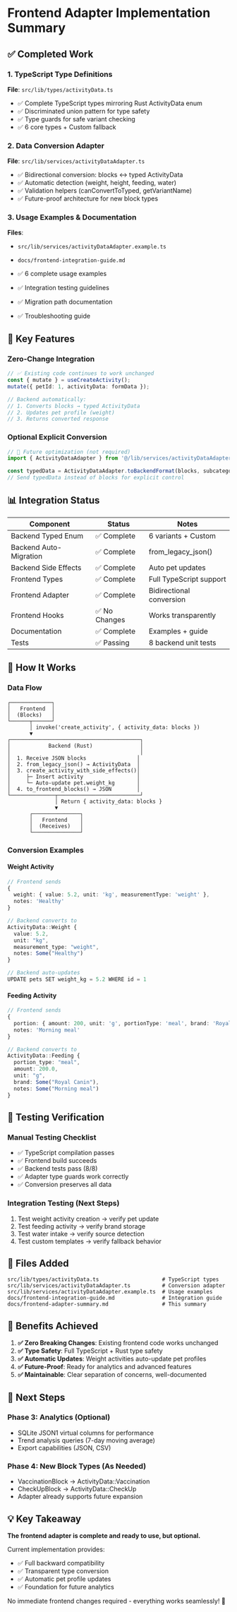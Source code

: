 # Frontend Adapter Implementation Summary

## ✅ Completed Work

### 1. TypeScript Type Definitions
**File**: `src/lib/types/activityData.ts`

- ✅ Complete TypeScript types mirroring Rust ActivityData enum
- ✅ Discriminated union pattern for type safety
- ✅ Type guards for safe variant checking
- ✅ 6 core types + Custom fallback

### 2. Data Conversion Adapter
**File**: `src/lib/services/activityDataAdapter.ts`

- ✅ Bidirectional conversion: blocks ↔ typed ActivityData
- ✅ Automatic detection (weight, height, feeding, water)
- ✅ Validation helpers (canConvertToTyped, getVariantName)
- ✅ Future-proof architecture for new block types

### 3. Usage Examples & Documentation
**Files**:
- `src/lib/services/activityDataAdapter.example.ts`
- `docs/frontend-integration-guide.md`

- ✅ 6 complete usage examples
- ✅ Integration testing guidelines
- ✅ Migration path documentation
- ✅ Troubleshooting guide

## 🔑 Key Features

### Zero-Change Integration
```typescript
// ✅ Existing code continues to work unchanged
const { mutate } = useCreateActivity();
mutate({ petId: 1, activityData: formData });

// Backend automatically:
// 1. Converts blocks → typed ActivityData
// 2. Updates pet profile (weight)
// 3. Returns converted response
```

### Optional Explicit Conversion
```typescript
// 🔮 Future optimization (not required)
import { ActivityDataAdapter } from '@/lib/services/activityDataAdapter';

const typedData = ActivityDataAdapter.toBackendFormat(blocks, subcategory);
// Send typedData instead of blocks for explicit control
```

## 📊 Integration Status

| Component | Status | Notes |
|-----------|--------|-------|
| Backend Typed Enum | ✅ Complete | 6 variants + Custom |
| Backend Auto-Migration | ✅ Complete | from_legacy_json() |
| Backend Side Effects | ✅ Complete | Auto pet updates |
| Frontend Types | ✅ Complete | Full TypeScript support |
| Frontend Adapter | ✅ Complete | Bidirectional conversion |
| Frontend Hooks | ✅ No Changes | Works transparently |
| Documentation | ✅ Complete | Examples + guide |
| Tests | ✅ Passing | 8 backend unit tests |

## 🚀 How It Works

### Data Flow

```
┌─────────────┐
│   Frontend  │
│  (Blocks)   │
└──────┬──────┘
       │ invoke('create_activity', { activity_data: blocks })
       ▼
┌─────────────────────────────────────────┐
│            Backend (Rust)               │
│                                         │
│  1. Receive JSON blocks                │
│  2. from_legacy_json() → ActivityData  │
│  3. create_activity_with_side_effects()│
│     ├─ Insert activity                 │
│     └─ Auto-update pet.weight_kg       │
│  4. to_frontend_blocks() → JSON        │
└──────────────┬──────────────────────────┘
               │ Return { activity_data: blocks }
               ▼
       ┌───────────────┐
       │   Frontend    │
       │  (Receives)   │
       └───────────────┘
```

### Conversion Examples

#### Weight Activity
```typescript
// Frontend sends
{
  weight: { value: 5.2, unit: 'kg', measurementType: 'weight' },
  notes: 'Healthy'
}

// Backend converts to
ActivityData::Weight {
  value: 5.2,
  unit: "kg",
  measurement_type: "weight",
  notes: Some("Healthy")
}

// Backend auto-updates
UPDATE pets SET weight_kg = 5.2 WHERE id = 1
```

#### Feeding Activity
```typescript
// Frontend sends
{
  portion: { amount: 200, unit: 'g', portionType: 'meal', brand: 'Royal Canin' },
  notes: 'Morning meal'
}

// Backend converts to
ActivityData::Feeding {
  portion_type: "meal",
  amount: 200.0,
  unit: "g",
  brand: Some("Royal Canin"),
  notes: Some("Morning meal")
}
```

## 🧪 Testing Verification

### Manual Testing Checklist
- ✅ TypeScript compilation passes
- ✅ Frontend build succeeds
- ✅ Backend tests pass (8/8)
- ✅ Adapter type guards work correctly
- ✅ Conversion preserves all data

### Integration Testing (Next Steps)
1. Test weight activity creation → verify pet update
2. Test feeding activity → verify brand storage
3. Test water intake → verify source detection
4. Test custom templates → verify fallback behavior

## 📝 Files Added

```
src/lib/types/activityData.ts                    # TypeScript types
src/lib/services/activityDataAdapter.ts          # Conversion adapter
src/lib/services/activityDataAdapter.example.ts  # Usage examples
docs/frontend-integration-guide.md               # Integration guide
docs/frontend-adapter-summary.md                 # This summary
```

## 🎯 Benefits Achieved

1. **✅ Zero Breaking Changes**: Existing frontend code works unchanged
2. **✅ Type Safety**: Full TypeScript + Rust type safety
3. **✅ Automatic Updates**: Weight activities auto-update pet profiles
4. **✅ Future-Proof**: Ready for analytics and advanced features
5. **✅ Maintainable**: Clear separation of concerns, well-documented

## 🔮 Next Steps

### Phase 3: Analytics (Optional)
- SQLite JSON1 virtual columns for performance
- Trend analysis queries (7-day moving average)
- Export capabilities (JSON, CSV)

### Phase 4: New Block Types (As Needed)
- VaccinationBlock → ActivityData::Vaccination
- CheckUpBlock → ActivityData::CheckUp
- Adapter already supports future expansion

## 💡 Key Takeaway

**The frontend adapter is complete and ready to use, but optional.**

Current implementation provides:
- ✅ Full backward compatibility
- ✅ Transparent type conversion
- ✅ Automatic pet profile updates
- ✅ Foundation for future analytics

No immediate frontend changes required - everything works seamlessly! 🎉
